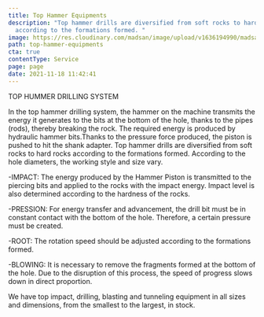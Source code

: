 ```yaml
---
title: Top Hammer Equipments
description: "Top hammer drills are diversified from soft rocks to hard rocks
  according to the formations formed. "
image: https://res.cloudinary.com/madsan/image/upload/v1636194990/madsan-stock/IMG_3199_sdyhiy.jpg
path: top-hammer-equipments
cta: true
contentType: Service
page: page
date: 2021-11-18 11:42:41
---
```

TOP HUMMER DRILLING SYSTEM

In the top hammer drilling system, the hammer on the machine transmits the energy it generates to the bits at the bottom of the hole, thanks to the pipes (rods), thereby breaking the rock. The required energy is produced by hydraulic hammer bits.Thanks to the pressure force produced, the piston is pushed to hit the shank adapter. Top hammer drills are diversified from soft rocks to hard rocks according to the formations formed. According to the hole diameters, the working style and size vary.

\-IMPACT: The energy produced by the Hammer Piston is transmitted to the piercing bits and applied to the rocks with the impact energy. Impact level is also determined according to the hardness of the rocks.

\-PRESSION: For energy transfer and advancement, the drill bit must be in constant contact with the bottom of the hole. Therefore, a certain pressure must be created.

\-ROOT: The rotation speed should be adjusted according to the formations formed.

\-BLOWING: It is necessary to remove the fragments formed at the bottom of the hole. Due to the disruption of this process, the speed of progress slows down in direct proportion.

We have top impact, drilling, blasting and tunneling equipment in all sizes and dimensions, from the smallest to the largest, in stock.